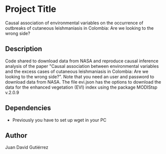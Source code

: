 # Project Title

Causal association of environmental variables on the occurrence of outbreaks of cutaneous leishmaniasis in Colombia: Are we looking to the wrong side?

## Description

Code shared to download data from NASA and reproduce causal inference analysis of the paper "Causal association between environmental variables and the excess cases of cutaneous leishmaniasis in Colombia: Are we looking to the wrong side?". Note that you need an user and password to download data from NASA. The file evi.json has the options to download the data for the enhanced vegetation (EVI) index using the package MODIStsp v.2.0.9


## Dependencies

* Previously you have to set up wget in your PC


## Author

Juan David Gutiérrez  
